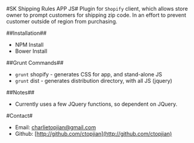 #SK Shipping Rules APP JS#
Plugin for `Shopify` client, which allows store owner to prompt customers for shipping zip code. In an effort to prevent customer outside of region from purchasing.

##Installation##
* NPM Install
* Bower Install

##Grunt Commands##
* `grunt` shopify - generates CSS for app, and stand-alone JS
* `grunt` dist - generates distribution directory, with all JS (jquery)

##Notes##
* Currently uses a few JQuery functions, so dependent on JQuery. 

#Contact#
* Email: charlietopjian@gmail.com
* Github: [http://github.com/ctopjian](http://github.com/ctopjian)